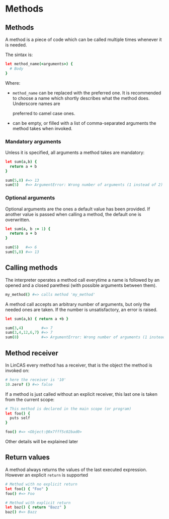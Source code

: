 # Methods

## Methods

A method is a piece of code which can be called multiple times whenever it is needed.

The sintax is:

```coffeescript
let method_name(<arguments>) {
  # Body
}
```

Where:

* `method_name` can be replaced with the preferred one. It is recommended to choose a name which shortly describes what the method does. Underscore names are

  preferred to camel case ones.

*  can be empty, or filled with a list of comma-separated arguments the method takes when invoked.

### Mandatory arguments

Unless it is specified, all arguments a method takes are mandatory:

```coffeescript
let sum(a,b) {
  return a + b
}

sum(5,8) #=> 13
sum(5)   #=> ArgumentError: Wrong number of arguments (1 instead of 2)
```

### Optional arguments

Optional arguments are the ones a default value has been provided. If another value is passed when calling a method, the default one is overwritten.

```coffeescript
let sum(a, b := 1) {
  return a + b
}

sum(5)   #=> 6
sum(5,8) #=> 13
```

## Calling methods

The interpreter operates a method call everytime a name is followed by an opened and a closed parethesi \(with possible arguments between them\).

```coffeescript
my_method() #=> calls method 'my_method'
```

A method call accepts an arbitrary number of arguments, but only the needed ones are taken. If the number is unsatisfactory, an error is raised.

```coffeescript
let sum(a,b) { return a +b }

sum(3,4)        #=> 7
sum(3,4,12,6,7) #=> 7
sum(8)          #=> ArgumentError: Wrong number of arguments (1 instead of 2)
```

## Method receiver

In LinCAS every method has a receiver, that is the object the method is invoked on:

```coffeescript
# here the receiver is '10'
10.zero? () #=> false
```

If a method is just called without an explicit receiver, this last one is taken from the current scope:

```coffeescript
# This method is declared in the main scope (or program)
let foo() {
  puts self
}

foo() #=> <Object:@0x7fff5c02bad0>
```

Other details will be explained later

## Return values

A method always returns the values of the last executed expression. However an explicit `return` is supported

```coffeescript
# Method with no explicit return
let foo() { "Foo" }
foo() #=> Foo

# Method with explicit return
let baz() { return "Bazz" }
baz() #=> Bazz
```

